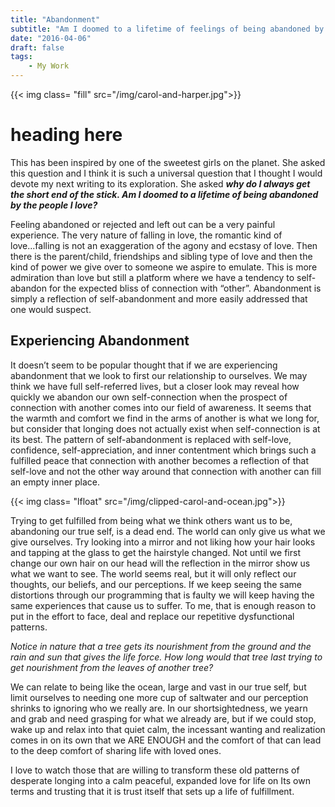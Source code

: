 ```yaml
---
title: "Abandonment"
subtitle: "Am I doomed to a lifetime of feelings of being abandoned by the people I love?"
date: "2016-04-06"
draft: false
tags:
    - My Work
---
```


{{< img class= "fill" src="/img/carol-and-harper.jpg">}}

# heading here

This has been inspired by one of the sweetest girls on the planet. She asked
this question and I think it is such a universal question that I thought I would
devote my next writing to its exploration. She asked **_why do I always get the
short end of the stick. Am I doomed to a lifetime of being abandoned by the
people I love?_**

Feeling abandoned or rejected and left out can be a very painful experience. The
very nature of falling in love, the romantic kind of love...falling is not an
exaggeration of the agony and ecstasy of love. Then there is the parent/child,
friendships and sibling type of love and then the kind of power we give over to
someone we aspire to emulate. This is more admiration than love but still a
platform where we have a tendency to self-abandon for the expected bliss of
connection with “other”.  Abandonment is simply a reflection of self-abandonment
and more easily addressed that one would suspect.

## **Experiencing Abandonment**

It doesn’t seem to be popular thought that if we are experiencing abandonment
that we look to first our relationship to ourselves. We may think we have full
self-referred lives, but a closer look may reveal how quickly we abandon our own
self-connection when the prospect of connection with another comes into our
field of awareness. It seems that the warmth and comfort we find in the arms of
another is what we long for, but consider that longing does not actually exist
when self-connection is at its best. The pattern of self-abandonment is replaced
with self-love, confidence, self-appreciation, and inner contentment which
brings such a fulfilled peace that connection with another becomes a reflection
of that self-love and not the other way around that connection with another can
fill an empty inner place.

{{< img class= "lfloat" src="/img/clipped-carol-and-ocean.jpg">}}

Trying to get fulfilled from being what we think others want us to be,
abandoning our true self, is a dead end. The world can only give us what we give
ourselves. Try looking into a mirror and not liking how your hair looks and
tapping at the glass to get the hairstyle changed.  Not until we first change
our own hair on our head will the reflection in the mirror show us what we want
to see.  The world seems real, but it will only reflect our thoughts, our
beliefs, and our perceptions. If we keep seeing the same distortions through our
programming that is faulty we will keep having the same experiences that cause
us to suffer.  To me, that is enough reason to put in the effort to face, deal
and replace our repetitive dysfunctional patterns.

_Notice in nature that a tree gets its nourishment from the ground and the rain
and sun that gives the life force.  How long would that tree last trying to get
nourishment from the leaves of another tree?_

We can relate to being like the ocean, large and vast in our true self, but
limit ourselves to needing one more cup of saltwater and our perception shrinks
to ignoring who we really are. In our shortsightedness, we yearn and grab and
need grasping for what we already are, but if we could stop, wake up and relax
into that quiet calm, the incessant wanting and realization comes in on its own
that we ARE ENOUGH and the comfort of that can lead to the deep comfort of
sharing life with loved ones.

I love to watch those that are willing to transform these old patterns of
desperate longing into a calm peaceful, expanded love for life on Its own terms
and trusting that it is trust itself that sets up a life of fulfillment.